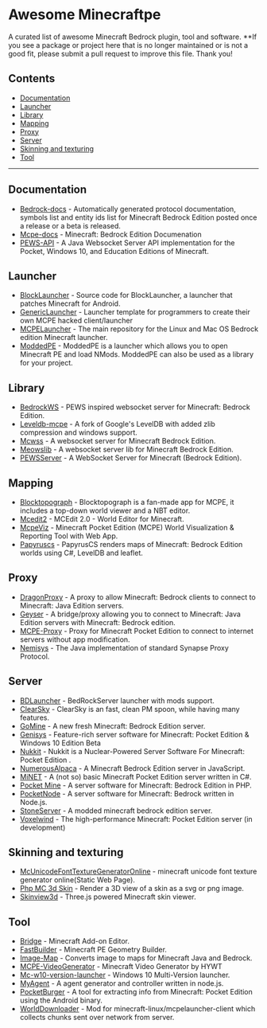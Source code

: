 # Awesome Minecraftpe
A curated list of awesome Minecraft Bedrock plugin, tool and software.
**If you see a package or project here that is no longer maintained or is not a good fit, please submit a pull request to improve this file. Thank you!
## Contents
- [Documentation](#documentation)
- [Launcher](#launcher)
- [Library](#library)
- [Mapping](#mapping)
- [Proxy](#proxy)
- [Server](#server)
- [Skinning and texturing](#skinning-and-texturing)
- [Tool](#tool)
---
## Documentation
* [Bedrock-docs](https://github.com/MisteFr/minecraft-bedrock-documentation.git) - Automatically generated protocol documentation, symbols list and entity ids list for Minecraft Bedrock Edition posted once a release or a beta is released.
* [Mcpe-docs](https://github.com/lukeeey/mcpe-docs) - Minecraft: Bedrock Edition Documenation
* [PEWS-API](https://github.com/jocopa3/PEWS-API.git) - A Java Websocket Server API implementation for the Pocket, Windows 10, and Education Editions of Minecraft.

## Launcher
* [BlockLauncher](https://github.com/zhuowei/MCPELauncher) - Source code for BlockLauncher, a launcher that patches Minecraft for Android.
* [GenericLauncher](https://github.com/byteandahalf/GenericLauncher.git) - Launcher template for programmers to create their own MCPE hacked client/launcher
* [MCPELauncher](https://github.com/minecraft-linux/mcpelauncher-manifest.git) - The main repository for the Linux and Mac OS Bedrock edition Minecraft launcher.
* [ModdedPE](https://github.com/TimScriptov/ModdedPE.git) - ModdedPE is a launcher which allows you to open Minecraft PE and load NMods. ModdedPE can also be used as a library for your project.
## Library
* [BedrockWS](https://github.com/eDroiid/BedrockWS.git) - PEWS inspired websocket server for Minecraft: Bedrock Edition.
* [Leveldb-mcpe](https://github.com/Mojang/leveldb-mcpe.git) - A fork of Google's LevelDB with added zlib compression and windows support.
* [Mcwss](https://github.com/Sandertv/mcwss.git) - A websocket server for Minecraft Bedrock Edition.
* [Meowslib](https://github.com/CAIMEOX/libwebsocket.git) -  A websocket server lib for Minecraft Bedrock Edition.
* [PEWSServer](https://github.com/XeroAlpha/PEWSServer.git) - A WebSocket Server for Minecraft (Bedrock Edition).
## Mapping
* [Blocktopograph](https://github.com/protolambda/blocktopograph.git) - Blocktopograph is a fan-made app for MCPE, it includes a top-down world viewer and a NBT editor.
* [Mcedit2](https://github.com/mcedit/mcedit2.git) - MCEdit 2.0 - World Editor for Minecraft.
* [McpeViz](https://github.com/Plethora777/mcpe_viz.git) - Minecraft Pocket Edition (MCPE) World Visualization & Reporting Tool with Web App.
* [Papyruscs](https://github.com/mjungnickel18/papyruscs.git) - PapyrusCS renders maps of Minecraft: Bedrock Edition worlds using C#, LevelDB and leaflet.
## Proxy
* [DragonProxy](https://github.com/DragonetMC/DragonProxy.git) - A proxy to allow Minecraft: Bedrock clients to connect to Minecraft: Java Edition servers.
* [Geyser](https://github.com/GeyserMC/Geyser.git) - A bridge/proxy allowing you to connect to Minecraft: Java Edition servers with Minecraft: Bedrock edition. 
* [MCPE-Proxy](https://github.com/brandon15811/Minecraft-PE-Proxy.git) - Proxy for Minecraft Pocket Edition to connect to internet servers without app modification.
* [Nemisys](https://github.com/iTXTech/Nemisys.git) - The Java implementation of standard Synapse Proxy Protocol.
## Server
* [BDLauncher](https://github.com/BDLDev/bdlauncher.git) - BedRockServer launcher with mods support.
* [ClearSky](https://github.com/ClearSkyTeam/ClearSky.git) - ClearSky is an fast, clean PM spoon, while having many features. 
* [GoMine](https://github.com/GoMint/GoMint.git) - A new fresh Minecraft: Bedrock Edition server.
* [Genisys](https://github.com/iTXTech/Genisys.git) - Feature-rich server software for Minecraft: Pocket Edition & Windows 10 Edition Beta
* [Nukkit](https://github.com/Nukkit/Nukkit.git) - Nukkit is a Nuclear-Powered Server Software For Minecraft: Pocket Edition .
* [NumerousAlpaca](https://github.com/PrismarineJS/numerous-alpaca.git) - A Minecraft Bedrock Edition server in JavaScript.
* [MiNET](https://github.com/NiclasOlofsson/MiNET.git) - A (not so) basic Minecraft Pocket Edition server written in C#.
* [Pocket Mine](https://github.com/pmmp/PocketMine-MP.git) - A server software for Minecraft: Bedrock Edition in PHP.
* [PocketNode](https://github.com/PocketNode/PocketNode.git) - A server software for Minecraft: Bedrock written in Node.js.
* [StoneServer](https://github.com/codehz/StoneServer.git) - A modded minecraft bedrock edition server.
* [Voxelwind](https://github.com/voxelwind/voxelwind.git) - The high-performance Minecraft: Pocket Edition server (in development)
## Skinning and texturing
* [McUnicodeFontTextureGeneratorOnline](https://github.com/codehz/minecraft-unicode-font-texture-generator-online.git) - minecraft unicode font texture generator online(Static Web Page).
* [Php MC 3d Skin](https://github.com/supermamie/php-Minecraft-3D-skin.git) - Render a 3D view of a skin as a svg or png image.
* [Skinview3d](https://github.com/bs-community/skinview3d.git) - Three.js powered Minecraft skin viewer.
## Tool
* [Bridge](https://github.com/bridge-core/bridge..git) - Minecraft Add-on Editor.
* [FastBuilder](https://github.com/CAIMEOX/FastBuilder.git) - Minecraft PE Geometry Builder.
* [Image-Map](https://github.com/tryashtar/image-map.git) - Converts image to maps for Minecraft Java and Bedrock.
* [MCPE-VideoGenerator](https://github.com/haveyouwantto/MCBE-video-generator.git) - Minecraft Video Generator by HYWT
* [Mc-w10-version-launcher](https://github.com/MCMrARM/mc-w10-version-launcher.git) - Windows 10 Multi-Version launcher.
* [MyAgent](https://github.com/mcpews/MyAgent.git) - A agent generator and controller written in node.js.
* [PocketBurger](https://github.com/PocketMine/PocketBurger.git) - A tool for extracting info from Minecraft: Pocket Edition using the Android binary.
* [WorldDownloader](https://github.com/Frago9876543210/WorldDownloader.git) - Mod for minecraft-linux/mcpelauncher-client which collects chunks sent over network from server.

